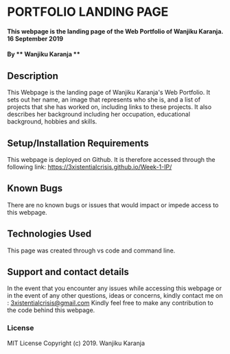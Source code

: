 # PORTFOLIO LANDING PAGE
#### This webpage is the landing page of the Web Portfolio of Wanjiku Karanja. 16 September 2019
#### By ** Wanjiku Karanja **
## Description
This Webpage is the landing page of Wanjiku Karanja's Web Portfolio. It sets out her name, an image that represents who she is, and a list of projects that she has worked on, including links to these projects. It also describes her background including her occupation, educational background, hobbies and skills. 
## Setup/Installation Requirements
This webpage is deployed on Github. It is therefore accessed through the following link: https://3xistentialcrisis.github.io/Week-1-IP/
## Known Bugs
There are no known bugs or issues that would impact or impede access to this webpage. 
## Technologies Used
This page was created through vs code and command line. 
## Support and contact details
In the event that you encounter any issues while accessing this webpage or in the event of any other questions, ideas or concerns, kindly contact me on : 3xistentialcrisis@gmail.com 
Kindly feel free to make any contribution to the code behind this webpage.
### License
MIT License
Copyright (c) 2019. Wanjiku Karanja